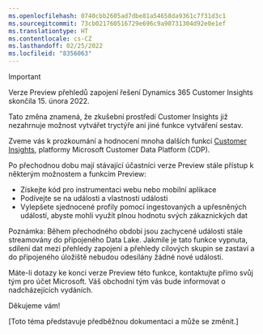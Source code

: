 ```yaml
---
ms.openlocfilehash: 0740cbb2605ad7dbe81a54658da9361c7f31d3c1
ms.sourcegitcommit: 73cb021760516729e696c9a90731304d92e0e1ef
ms.translationtype: HT
ms.contentlocale: cs-CZ
ms.lasthandoff: 02/25/2022
ms.locfileid: "8356063"
---
```


> [!IMPORTANT]
> Verze Preview přehledů zapojení řešení Dynamics 365 Customer Insights skončila 15. února 2022.  
>
>Tato změna znamená, že zkušební prostředí Customer Insights již nezahrnuje možnost vytvářet tryctýře ani jiné funkce vytváření sestav.
>
> Zveme vás k prozkoumání a hodnocení mnoha dalších funkcí [Customer Insights](https://dynamics.microsoft.com/ai/customer-insights/), platformy Microsoft Customer Data Platform (CDP).    
>  
> Po přechodnou dobu mají stávající účastníci verze Preview stále přístup k některým možnostem a funkcím Preview:
> 
> - Získejte kód pro instrumentaci webu nebo mobilní aplikace 
> - Podívejte se na události a vlastnosti události 
> - Vylepšete sjednocené profily pomocí ingestovaných a upřesněných událostí, abyste mohli využít plnou hodnotu svých zákaznických dat
>  
> Poznámka: Během přechodného období jsou zachycené události stále streamovány do připojeného Data Lake. Jakmile je tato funkce vypnuta, sdílení dat mezi přehledy zapojení a přehledy cílových skupin se zastaví a do připojeného úložiště nebudou odesílány žádné nové události.
>
> Máte-li dotazy ke konci verze Preview této funkce, kontaktujte přímo svůj tým pro účet Microsoft. Váš obchodní tým vás bude informovat o nadcházejících vydáních. 
>
>Děkujeme vám!


[Toto téma představuje předběžnou dokumentaci a může se změnit.]
